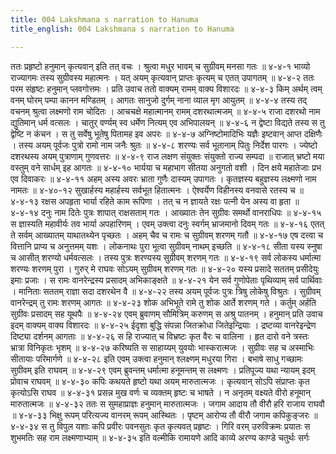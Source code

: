 ```yaml
---
title: 004 Lakshmana s narration to Hanuma
title_english: 004 Lakshmana s narration to Hanuma

---
```

<div class="audioEmbed"  caption="श्रीराम-हरिसीताराममूर्ति-घनपाठिभ्यां वचनम्" src="https://archive.org/download/Ramayana-recitation-Sriram-harisItArAmamUrti-Ghanapaati-v2/Kanda_4/Kanda_4_KSK-004-RamaLakshmanayoho_Sugreeva_Sameepa_Nayanam_0.mp3"></div>
ततः प्रहृष्टो हनुमान् कृत्यवान् इति तत् वचः ।  
श्रुत्वा मधुर भावम् च सुग्रीवम् मनसा गतः ॥ ४-४-१  
भाव्यो राज्यागमः तस्य सुग्रीवस्य महात्मनः ।  
यत् अयम् कृत्यवान् प्राप्तः कृत्यम् च एतत् उपागतम् ॥ ४-४-२  
ततः परम संहृष्टः हनुमान् प्लवगोत्तमः ।  
प्रति उवाच ततो वाक्यम् रामम् वाक्य विशारदः ॥ ४-४-३  
किम् अर्थम् त्वम् वनम् घोरम् पम्पा कानन मण्डितम् ।  
आगतः सानुजो दुर्गम् नाना व्याल मृग आयुतम् ॥ ४-४-४  
तस्य तद् वचनम् श्रुत्वा लक्ष्मणो राम चोदितः ।  
आचचक्षे महात्मानम् रामम् दशरथात्मजम् ॥ ४-४-५  
राजा दशरथो नाम द्युतिमान् धर्म वत्सलः ।  
चातुर् वर्ण्यम् स्व धर्मेण नित्यम् एव अभिपालयन् ॥ ४-४-६  
न द्वेष्टा विद्यते तस्य स तु द्वेष्टि न कंचन ।  
स तु सर्वेषु भूतेषु पितामह इव अपरः ॥ ४-४-७  
अग्निष्टोमादिभिः यज्ञैः इष्टवान् आप्त दक्षिणैः ।  
तस्य अयम् पूर्वजः पुत्रो रामो नाम जनैः श्रुतः ॥ ४-४-८  
शरण्यः सर्व भूतानाम् पितुः निर्देश पारगः ।  
ज्येष्टो दशरथस्य अयम् पुत्राणाम् गुणवत्तरः ॥ ४-४-९  
राज लक्षण संयुक्तः संयुक्तो राज्य सम्पदा ॥  
राजात् भ्रष्टो मया वस्तुम् वने सार्धम् इह आगतः ॥ ४-४-१०  
भार्यया च महाभाग सीतया अनुगतो वशी ।  
दिन क्षये महातेजाः प्रभ एव दिवाकरः ॥ ४-४-११  
अहम् अस्य अवरः भ्राता गुणैः दास्यम् उपागतः ।  
कृतज्ञस्य बहुज्ञस्य लक्ष्मणो नाम नामतः ॥ ४-४०-१२  
सुखार्हस्य महार्हस्य सर्वभूत हितात्मनः ।  
ऐश्वर्येण विहीनस्य वनवासे रतस्य च ॥ ४-४-१३  
रक्षस अपहृता भार्या रहिते काम रूपिणा ।  
तत् च न ज्ञायते रक्षः पत्नी येन अस्य वा हृता ॥ ४-४-१४  
दनुः नाम दितेः पुत्रः शापात् राक्षसताम् गतः ।  
आख्यातः तेन सुग्रीवः समर्थो वानराधिपः ॥ ४-४-१५  
स ज्ञास्यति महावीर्यः तव भार्या अपहारिणम् ।  
एवम् उक्त्वा दनुः स्वर्गम् भ्राजमानो दिवम् गतः ॥ ४-४-१६  
एतत् ते सर्वम् आख्यातम् याथातथ्येन पृच्छतः ।  
अहम् चैव च रामः च सुग्रीवम् शरणम् गतौ ॥ ४-४-१७  
एष दत्त्वा च वित्तानि प्राप्य च अनुत्तमम् यशः ।  
लोकनाथः पुरा भूत्वा सुग्रीवम् नाथम् इच्छति ॥ ४-४-१८  
सीता यस्य स्नुषा च आसीत् शरण्यो धर्मवत्सलः ।  
तस्य पुत्रः शरण्यस्य सुग्रीवम् शरणम् गतः ॥ ४-४-१९  
सर्व लोकस्य धर्मात्मा शरण्यः शरणम् पुरा ।  
गुरुर् मे राघवः सोऽयम् सुग्रीवम् शरणम् गतः ॥ ४-४-२०  
यस्य प्रसादे सततम् प्रसीदेयुः इमाः प्रजाः ।  
स रामः वानरेन्द्रस्य प्रसादम् अभिकाङ्क्षते ॥ ४-४-२१  
येन सर्व गुणोपेताः पृथिव्याम् सर्व पार्थिवाः ।  
मानिताः सततम् राज्ञा सदा दशरथेन वै ॥ ४-४-२२  
तस्य अयम् पूर्वजः पुत्रः त्रिषु लोकेषु विश्रुतः ।  
सुग्रीवम् वानरेन्द्रम् तु रामः शरणम् आगतः ॥ ४-४-२३  
शोक अभिभूते रामे तु शोक आर्ते शरणम् गते ।  
कर्तुम् अर्हति सुग्रीवः प्रसादम् सह यूथपैः ॥ ४-४-२४  
एवम् ब्रुवाणम् सौमित्रिम् करुणम् स अश्रु पातनम् ।  
हनुमान् प्रति उवाच इदम् वाक्यम् वाक्य विशारदः ॥ ४-४-२५  
ईदृशा बुद्धि संपन्ना जितक्रोधा जितेइन्द्रियाः ।  
द्रष्टव्या वानरेइन्द्रेण दिष्ट्या दर्शनम् आगताः ॥ ४-४-२६  
स हि राज्यात् च विभ्रष्टः कृत वैरः च वालिना ।  
हृत दारो वने त्रस्तः भ्रात्रा विनिकृतः भृशम् ॥ ४-४-२७  
करिष्यति स साहाय्यम् युवयोः भास्करात्मजः ।  
सुग्रीवः सह च अस्माभिः सीतायाः परिमार्गणे ॥ ४-४-२८  
इति एवम् उक्त्वा हनुमान् श्लक्ष्णम् मधुरया गिरा ।  
बभाषे साधु गच्छामः सुग्रीवम् इति राघवम् ॥ ४-४-२९  
एवम् ब्रुवन्तम् धर्मात्मा हनूमन्तम् स लक्ष्मणः ।  
प्रतिपूज्य यथा न्यायम् इदम् प्रोवाच राघवम् ॥ ४-४-३०  
कपिः कथयते हृष्टो यथा अयम् मारुतात्मजः ।  
कृत्यवान् सोऽपि संप्राप्तः कृत कृत्योऽसि राघव ॥ ४-४-३१  
प्रसन्न मुख वर्णः च व्यक्तम् हृष्टः च भाषते ।  
न अनृतम् वक्ष्यते वीरो हनूमान् मारुतात्मजः ॥ ४-४-३२  
ततः स सुमहाप्राज्ञः हनुमान् मारुतात्मजः ।  
जगाम आदाय तौ वीरौ हरि राजाय राघवौ ॥ ४-४-३३  
भिक्षु रूपम् परित्यज्य वानरम् रूपम् आस्थितः ।  
पृष्टम् आरोप्य तौ वीरौ जगाम कपिकुङ्जरः ॥ ४-४-३४  
स तु विपुल यशाः कपि प्रवीरः पवनसुतः कृत कृत्यवत् प्रहृष्टः ।  
गिरि वरम् उरुविक्रमः प्रयातः स शुभमतिः सह राम लक्ष्मणाभ्याम् ॥ ४-४-३५  
इति वल्मीकि रामायणे आदि काव्ये अरण्य काण्डे चतुर्थः सर्गः